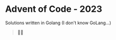<h1> Advent of Code - 2023 </h1>

<p> Solutions written in Golang (I don't know GoLang...) </p>

> 🏃‍♀️
